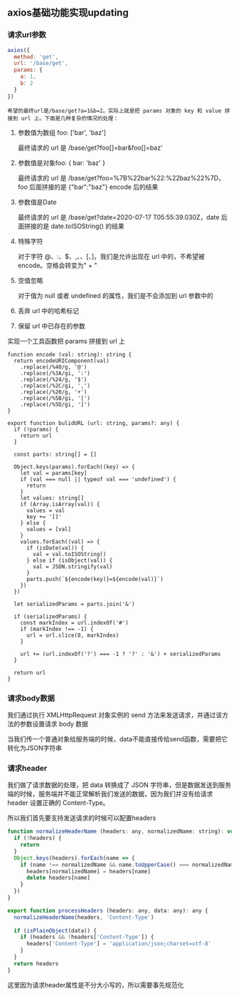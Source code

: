 ## axios基础功能实现updating
### 请求url参数
```js
axios({
  method: 'get',
  url: '/base/get',
  params: {
    a: 1,
    b: 2
  }
})
```
    希望的最终url是/base/get?a=1&b=2。实际上就是把 params 对象的 key 和 value 拼接到 url 上。下面是几种复杂的情况的处理：
1. 参数值为数组
foo: ['bar', 'baz']


    最终请求的 url 是 /base/get?foo[]=bar&foo[]=baz'

2. 参数值是对象foo: {
      bar: 'baz'
    }

    最终请求的 url 是 /base/get?foo=%7B%22bar%22:%22baz%22%7D，foo 后面拼接的是 {"bar":"baz"} encode 后的结果


3. 参数值是Date

    最终请求的 url 是 /base/get?date=2020-07-17 T05:55:39.030Z，date 后面拼接的是 date.toISOString() 的结果
4. 特殊字符

    对于字符 @、:、$、,、、[、]，我们是允许出现在 url 中的，不希望被 encode。空格会转变为" + "

5. 空值忽略

    对于值为 null 或者 undefined 的属性，我们是不会添加到 url 参数中的
    
6. 丢弃 url 中的哈希标记
7. 保留 url 中已存在的参数

实现一个工具函数把 params 拼接到 url 上
```
function encode (val: string): string {
  return encodeURIComponent(val)
    .replace(/%40/g, '@')
    .replace(/%3A/gi, ':')
    .replace(/%24/g, '$')
    .replace(/%2C/gi, ',')
    .replace(/%20/g, '+')
    .replace(/%5B/gi, '[')
    .replace(/%5D/gi, ']')
}

export function bulidURL (url: string, params?: any) {
  if (!params) {
    return url
  }

  const parts: string[] = []

  Object.keys(params).forEach((key) => {
    let val = params[key]
    if (val === null || typeof val === 'undefined') {
      return
    }
    let values: string[]
    if (Array.isArray(val)) {
      values = val
      key += '[]'
    } else {
      values = [val]
    }
    values.forEach((val) => {
      if (isDate(val)) {
        val = val.toISOString()
      } else if (isObject(val)) {
        val = JSON.stringify(val)
      }
      parts.push(`${encode(key)}=${encode(val)}`)
    })
  })

  let serializedParams = parts.join('&')

  if (serializedParams) {
    const markIndex = url.indexOf('#')
    if (markIndex !== -1) {
      url = url.slice(0, markIndex)
    }

    url += (url.indexOf('?') === -1 ? '?' : '&') + serializedParams
  }

  return url
}
```
### 请求body数据
我们通过执行 XMLHttpRequest 对象实例的 send 方法来发送请求，并通过该方法的参数设置请求 body 数据

当我们传一个普通对象给服务端的时候，data不能直接传给send函数，需要把它转化为JSON字符串
### 请求header
我们做了请求数据的处理，把 data 转换成了 JSON 字符串，但是数据发送到服务端的时候，服务端并不能正常解析我们发送的数据，因为我们并没有给请求 header 设置正确的 Content-Type。

所以我们首先要支持发送请求的时候可以配置headers
```js
function normalizeHeaderName (headers: any, normalizedName: string): void {
  if (!headers) {
    return
  }
  Object.keys(headers).forEach(name => {
    if (name !== normalizedName && name.toUpperCase() === normalizedName.toUpperCase()) {
      headers[normalizedName] = headers[name]
      delete headers[name]
    }
  })
}

export function processHeaders (headers: any, data: any): any {
  normalizeHeaderName(headers, 'Content-Type')
  
  if (isPlainObject(data)) {
    if (headers && !headers['Content-Type']) {
      headers['Content-Type'] = 'application/json;charset=utf-8'
    }
  }
  return headers
}
```

这里因为请求header属性是不分大小写的，所以需要事先规范化
